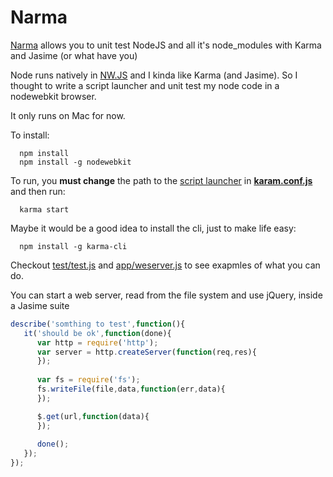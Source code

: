 # Narma
[Narma](http://en.wikipedia.org/wiki/Narma) allows you to unit test NodeJS and all it's node_modules with Karma and Jasime (or what have you)

Node runs natively in [NW.JS](http://nwjs.io/) and I kinda like Karma (and Jasime).
So I thought to write a script launcher and unit test my node code in a nodewebkit browser.

It only runs on Mac for now.

To install:

      npm install
      npm install -g nodewebkit
      
To run, you **must change** the path to the [script launcher](https://github.com/noamtcohen/Narma/blob/master/nodewebkit-lanucher.sh) in [**karam.conf.js**](https://github.com/noamtcohen/Narma/blob/master/karma.conf.js#L59)
and then run:

      karma start

Maybe it would be a good idea to install the cli, just to make life easy:

      npm install -g karma-cli


Checkout [test/test.js](https://github.com/noamtcohen/Narma/blob/master/test/test.js) and [app/weserver.js](https://github.com/noamtcohen/Narma/blob/master/app/webserver.js) to see exapmles of what you can do.

You can start a web server, read from the file system and use jQuery, inside a Jasime suite
```javascript
describe('somthing to test',function(){
   it('should be ok',function(done){
      var http = require('http');
      var server = http.createServer(function(req,res){
      });
 
      var fs = require('fs');
      fs.writeFile(file,data,function(err,data){
      });

      $.get(url,function(data){
      });
      
      done();
   });
});
```
